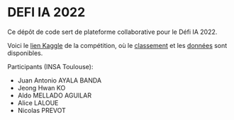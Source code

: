 # DEFI IA 2022

Ce dépôt de code sert de plateforme collaborative pour le Défi IA 2022.

Voici le [lien Kaggle](https://www.kaggle.com/c/defi-ia-2022/overview) de la compétition, où le [classement](https://www.kaggle.com/c/defi-ia-2022/leaderboard) et les [données](https://www.kaggle.com/c/defi-ia-2022/data) sont disponibles.

Participants (INSA Toulouse): 
- Juan Antonio AYALA BANDA
- Jeong Hwan KO
- Aldo MELLADO AGUILAR
- Alice LALOUE
- Nicolas PREVOT